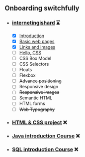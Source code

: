 ## Onboarding switchfully ##
- ### [internetingishard](https://github.com/IgnaceB/onboarding-switchfully/tree/main/internetingishard) :hourglass: ###
	- [x] [Introduction](https://github.com/IgnaceB/onboarding-switchfully/tree/main/internetingishard/introduction)
	- [x] [Basic web pages](https://github.com/IgnaceB/onboarding-switchfully/tree/main/internetingishard/basic_web_pages)
	- [x] [Links and images](https://github.com/IgnaceB/onboarding-switchfully/tree/main/internetingishard/links_and_images)
	- [ ] [Hello, CSS](https://github.com/IgnaceB/onboarding-switchfully/tree/main/internetingishard/hello_css) 
	- [ ] CSS Box Model
	- [ ] CSS Selectors 
	- [ ] Floats
	- [ ] Flexbox 
	- [ ] ~~Advance positioning~~ 
	- [ ] Responsive design
	- [ ] ~~Responsive images~~
	- [ ] Semantic HTML
	- [ ] HTML forms
	- [ ] ~~Web Typography~~
- ### [HTML & CSS project]() :x: ###
- ### [Java introduction Course]() :x: ###
- ### [SQL introduction Course]() :x: ###